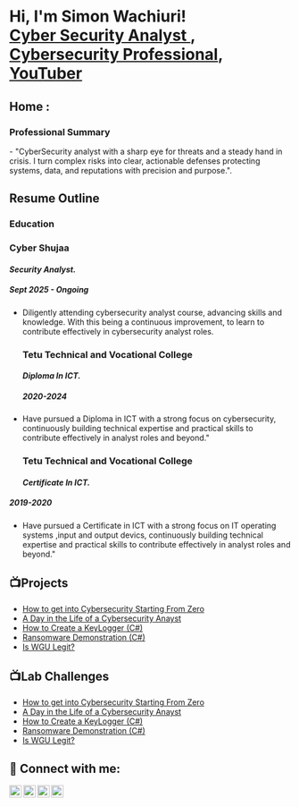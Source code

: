 <h1>Hi, I'm Simon Wachiuri! <br/><a href="https://github.com/admin-gonza">Cyber Security Analyst </a>, <a href="https://www.linkedin.com/in/simon-wachiuri/">Cybersecurity Professional</a>, <a href="https://www.youtube.com/c/Wachiuri Cyber Works">YouTuber</a></h1>

<h2> Home :</h2>

<h3>Professional Summary</h3>
  - "CyberSecurity analyst with a sharp eye for threats and a steady hand in crisis.
    I turn complex risks into clear, actionable defenses protecting systems, data, and reputations with precision and purpose.".


<h2>Resume Outline</h2>
<h3>Education</h3>
<b><h3>Cyber Shujaa</h3></b>
 <i><h4>Security Analyst.</h4></i>
 
<i><h5>Sept 2025 - Ongoing</h5> </i>
- Diligently attending cybersecurity analyst course,  advancing
  skills and knowledge. With this being a continuous improvement,
  to learn to contribute effectively in cybersecurity analyst roles.




  <b><h3>Tetu Technical and Vocational College</h3></b>
  <i><h4>Diploma In ICT.</h4></i>
 
  <i><h5>2020-2024</h5> </i>
- Have  pursued a Diploma in ICT with a strong focus on cybersecurity,
  continuously building technical expertise and practical skills
  to contribute effectively in analyst roles and beyond."




  <b><h3>Tetu Technical and Vocational College</h3></b>
  <i><h4>Certificate In ICT.</h4></i>
 
 <i><h5>2019-2020</h5> </i>
- Have  pursued a Certificate in ICT with a strong focus on IT 
 operating systems ,input and output devics,
 continuously building technical expertise and practical skills
 to contribute effectively in analyst roles and beyond."

<h2>📺Projects</h2>

- [How to get into Cybersecurity Starting From Zero](https://www.youtube.com/watch?v=a83ASGn_V_s)
- [A Day in the Life of a Cybersecurity Anayst](https://www.youtube.com/watch?v=uHy3oM7NnoU)
- [How to Create a KeyLogger (C#)](https://www.youtube.com/watch?v=N-L9hklSlNk)
- [Ransomware Demonstration (C#)](https://www.youtube.com/watch?v=OfvdQeh79s0)
- [Is WGU Legit?](https://www.youtube.com/watch?v=E2MwRWxDBkA)


<h2>📺Lab Challenges</h2>

- [How to get into Cybersecurity Starting From Zero](https://www.youtube.com/watch?v=a83ASGn_V_s)
- [A Day in the Life of a Cybersecurity Anayst](https://www.youtube.com/watch?v=uHy3oM7NnoU)
- [How to Create a KeyLogger (C#)](https://www.youtube.com/watch?v=N-L9hklSlNk)
- [Ransomware Demonstration (C#)](https://www.youtube.com/watch?v=OfvdQeh79s0)
- [Is WGU Legit?](https://www.youtube.com/watch?v=E2MwRWxDBkA)
  
<h2> 🤳 Connect with me:</h2>

[<img align="left" alt="wachiuricyberworks | YouTube" width="22px" src="https://cdn.jsdelivr.net/npm/simple-icons@v3/icons/youtube.svg" />][youtube]
[<img align="left" alt="simon_wachiuri | Twitter" width="22px" src="https://cdn.jsdelivr.net/npm/simple-icons@v3/icons/twitter.svg" />][twitter]
[<img align="left" alt="simon_wachiuri | LinkedIn" width="22px" src="https://cdn.jsdelivr.net/npm/simple-icons@v3/icons/linkedin.svg" />][linkedin]
[<img align="left" alt="wachiuricyberworks | Instagram" width="22px" src="https://cdn.jsdelivr.net/npm/simple-icons@v3/icons/instagram.svg" />][instagram]

[twitter]: https://twitter.com/simon_wachiuri
[youtube]: https://www.youtube.com/c/wachiuricyberworks
[instagram]: https://www.instagram.com/wachiuricyberworks/
[linkedin]: https://linkedin.com/in/simon_wachiuri

<!--
**Admin_gonza/Admin_gonza** is a ✨ _special_ ✨ repository because its `README.md` (this file) appears on your GitHub profile.

Here are some ideas to get you started:

- 🔭 I’m currently working on ...
- 🌱 I’m currently learning ...
- 👯 I’m looking to collaborate on ...
- 🤔 I’m looking for help with ...
- 💬 Ask me about ...
- 📫 How to reach me: ...
- 😄 Pronouns: ...
- ⚡ Fun fact: ...
-->
